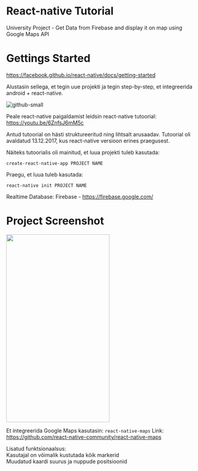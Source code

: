 # React-native Tutorial

University Project - Get Data from Firebase and display it on map using Google Maps API

# Gettings Started

https://facebook.github.io/react-native/docs/getting-started

Alustasin sellega, et tegin uue projekti ja tegin step-by-step, et integreerida android + react-native.

![github-small](https://i.imgur.com/swDGSUk.png)


Peale react-native paigaldamist leidsin react-native tutoorial: https://youtu.be/6ZnfsJ6mM5c 

Antud tutoorial on hästi struktureeritud ning lihtsalt arusaadav. Tutoorial oli avaldatud 13.12.2017, kus react-native versioon erines praegusest.

Näiteks tutoorialis oli mainitud, et luua projekti tuleb kasutada:
```
create-react-native-app PROJECT NAME
```

Praegu, et luua tuleb kasutada:
```
react-native init PROJECT NAME
```

Realtime Database: Firebase - https://firebase.google.com/

# Project Screenshot
<p align="left">
  <img width="275" height="500" src="https://i.imgur.com/gup3ioh.jpg">
</p>

Et integreerida Google Maps kasutasin: ```react-native-maps```
Link: https://github.com/react-native-community/react-native-maps

Lisatud funktsionaalsus:
  </br>
  Kasutajal on võimalik kustutada kõik markerid
  </br>
  Muudatud kaardi suurus ja nuppude positsioonid
